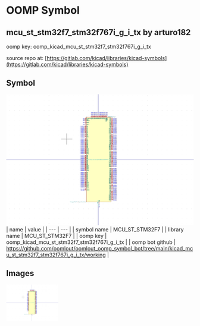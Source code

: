 # OOMP Symbol  
## mcu_st_stm32f7_stm32f767i_g_i_tx  by arturo182  
  
oomp key: oomp_kicad_mcu_st_stm32f7_stm32f767i_g_i_tx  
  
source repo at: [https://gitlab.com/kicad/libraries/kicad-symbols](https://gitlab.com/kicad/libraries/kicad-symbols)  
## Symbol  
  
[![working.png](working_600.png)](working.png)  
| name | value | 
| --- | --- | 
| symbol name | MCU_ST_STM32F7 | 
| library name | MCU_ST_STM32F7 | 
| oomp key | oomp_kicad_mcu_st_stm32f7_stm32f767i_g_i_tx | 
| oomp bot github | https://github.com/oomlout/oomlout_oomp_symbol_bot/tree/main/kicad_mcu_st_stm32f7_stm32f767i_g_i_tx/working | 
## Images  
  
[![working.png](working_140.png)](working.png)  
